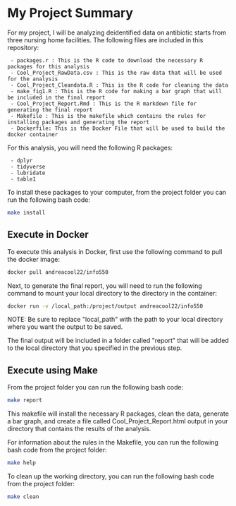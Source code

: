 # My Project Summary
For my project, I will be analyzing deidentified data on antibiotic starts from three nursing home facilities. The following files are included in this repository:

     - packages.r : This is the R code to download the necessary R packages for this analysis
     - Cool_Project_RawData.csv : This is the raw data that will be used for the analysis
     - Cool_Project_Cleandata.R : This is the R code for cleaning the data
     - make_fig1.R : This is the R code for making a bar graph that will be included in the final report
     - Cool_Project_Report.Rmd : This is the R markdown file for generating the final report
     - Makefile : This is the makefile which contains the rules for installing packages and generating the report
     - Dockerfile: This is the Docker File that will be used to build the docker container
 
For this analysis, you will need the following R packages:
     
     - dplyr
     - tidyverse
     - lubridate
     - table1

To install these packages to your computer, from the project folder you can run the following bash code:
``` bash       
make install
```   

## Execute in Docker
To execute this analysis in Docker, first use the following command to pull the docker image:
``` bash       
docker pull andreacool22/info550
```   

Next, to generate the final report, you will need to run the following command to mount your local directory to the directory in the container:

``` bash       
docker run -v /local_path:/project/output andreacool22/info550
```   
NOTE: Be sure to replace "local_path" with the path to your local directory where you want the output to be saved.

The final output will be included in a folder called "report" that will be added to the local directory that you specified in the previous step.

## Execute using Make

From the project folder you can run the following bash code:

``` bash       
make report
```   

This makefile will install the necessary R packages, clean the data, generate a bar graph, and create a file called Cool_Project_Report.html output in your directory that contains the results of the analysis.

For information about the rules in the Makefile, you can run the following bash code from the project folder:
``` bash       
make help
``` 

To clean up the working directory, you can run the following bash code from the project folder:
``` bash       
make clean
``` 
